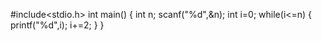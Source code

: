#include<stdio.h>
int main()
{
    int n;
    scanf("%d",&n);
    int i=0;
    while(i<=n)
    {
        printf("%d",i);
        i+=2;
    }
}
